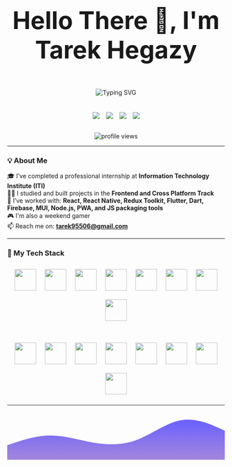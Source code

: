 <p align="center" style="font-size: 56px; font-weight: bold;">
  Hello There 👋, I'm Tarek Hegazy
</p>

<div align="center" style="margin-bottom: 20px;">
  <img src="https://readme-typing-svg.herokuapp.com?font=Fira+Code&size=30&pause=1000&center=true&vCenter=true&width=600&lines=Frontend+Developer;React+Native+Developer;Flutter+Developer;ITI+Internship+Graduate;Clean+Code+Enthusiast" alt="Typing SVG" />
</div>

<br/>

<div align="center" style="display: flex; justify-content: center; gap: 15px; flex-wrap: wrap;">
  <a href="https://wa.me/201021320018" style="display: inline-block;" target="_blank"><img src="https://img.shields.io/badge/-WhatsApp-25D366?style=for-the-badge&logo=whatsapp&logoColor=white" /></a>
  <a href="mailto:tarek95506@gmail.com" style="display: inline-block;"><img src="https://img.shields.io/badge/-Gmail-D14836?style=for-the-badge&logo=gmail&logoColor=white" /></a>
  <a href="https://github.com/Tarek-Hegazy" style="display: inline-block;"><img src="https://img.shields.io/badge/-GitHub-181717?style=for-the-badge&logo=github&logoColor=white" /></a>
  <a href="https://www.linkedin.com/in/tarek-hegazy97" style="display: inline-block;"><img src="https://img.shields.io/badge/-LinkedIn-0077B5?style=for-the-badge&logo=linkedin&logoColor=white" /></a>
</div>

<br/>
  <p align="center">
    <img src="https://komarev.com/ghpvc/?username=Tarek-Hegazy&label=Profile%20views&color=6c5ce7&style=flat" alt="profile views" />
  </p>

---

### 💡 About Me

🎓 I’ve completed a professional internship at **Information Technology Institute (ITI)**  
🧑‍💻 I studied and built projects in the **Frontend and Cross Platform Track**  
💪 I’ve worked with: **React, React Native, Redux Toolkit, Flutter, Dart, Firebase, MUI, Node.js, PWA, and JS packaging tools**  
🎮 I'm also a weekend gamer  
📫 Reach me on: **tarek95506@gmail.com**

---

### 🚀 My Tech Stack

<div align="center" style="max-width: 800px; margin: auto; display: flex; flex-direction: column; align-items: center; gap: 20px;">

<!-- My Tech Stack using skillicons.dev - مفصلة أيقونة أيقونة -->
<div style="display: flex; flex-wrap: wrap; justify-content: center;">
  <!-- Core Frontend & Frameworks -->
  <img src="https://skillicons.dev/icons?i=html" width="50" style="margin: 10px;" />
  <img src="https://skillicons.dev/icons?i=css" width="50" style="margin: 10px;" />
  <img src="https://skillicons.dev/icons?i=sass" width="50" style="margin: 10px;" />
  <img src="https://skillicons.dev/icons?i=js" width="50" style="margin: 10px;" />
  <img src="https://skillicons.dev/icons?i=ts" width="50" style="margin: 10px;" />
  <img src="https://skillicons.dev/icons?i=dart" width="50" style="margin: 10px;" />
  <img src="https://skillicons.dev/icons?i=vscode" width="50" style="margin: 10px;" />
  <img src="https://skillicons.dev/icons?i=git" width="50" style="margin: 10px;" />
</div>

<div style="display: flex; flex-wrap: wrap; justify-content: center; margin-top: 10px;">
  <!-- Cross-platform & Tools -->
  <img src="https://skillicons.dev/icons?i=nodejs" width="50" style="margin: 10px;" />
  <img src="https://skillicons.dev/icons?i=react" width="50" style="margin: 10px;" />
  <img src="https://skillicons.dev/icons?i=redux" width="50" style="margin: 10px;" />
  <img src="https://skillicons.dev/icons?i=nextjs" width="50" style="margin: 10px;" />
  <img src="https://skillicons.dev/icons?i=flutter" width="50" style="margin: 10px;" />
  <img src="https://skillicons.dev/icons?i=firebase" width="50" style="margin: 10px;" />
<img src="https://upload.wikimedia.org/wikipedia/commons/thumb/0/04/ChatGPT_logo.svg/240px-ChatGPT_logo.svg.png" width="50" style="margin: 10px;" />
  <img src="https://skillicons.dev/icons?i=figma" width="50" style="margin: 10px;" />
</div>


</div>

---

<p align="center">
  <svg width="100%" height="150" viewBox="0 0 1440 320" xmlns="http://www.w3.org/2000/svg">
    <path fill="url(#gradient)" fill-opacity="1" d="M0,224L48,208C96,192,192,160,288,160C384,160,480,192,576,208C672,224,768,224,864,186.7C960,149,1056,75,1152,58.7C1248,43,1344,85,1392,106.7L1440,128L1440,320L1392,320C1344,320,1248,320,1152,320C1056,320,960,320,864,320C768,320,672,320,576,320C480,320,384,320,288,320C192,320,96,320,48,320L0,320Z"></path>
    <defs>
      <linearGradient id="gradient" gradientTransform="rotate(90)">
        <stop offset="5%" stop-color="#6C63FF" />
        <stop offset="95%" stop-color="#A084DC" />
      </linearGradient>
    </defs>
  </svg>
</p>



